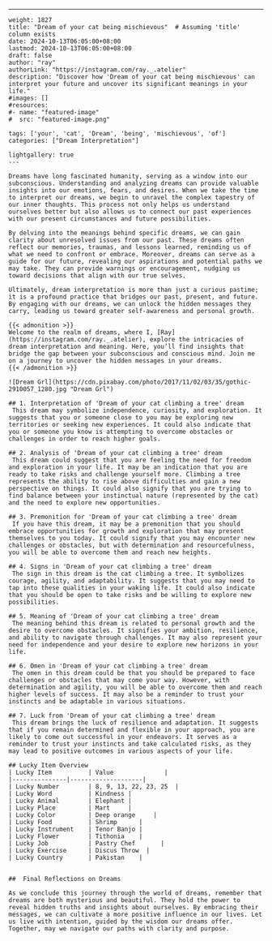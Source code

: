 ---
    weight: 1827
    title: "Dream of your cat being mischievous"  # Assuming 'title' column exists
    date: 2024-10-13T06:05:00+08:00
    lastmod: 2024-10-13T06:05:00+08:00
    draft: false
    author: "ray"
    authorLink: "https://instagram.com/ray._.atelier"
    description: "Discover how 'Dream of your cat being mischievous' can interpret your future and uncover its significant meanings in your life."
    #images: []
    #resources:
    #- name: "featured-image"
    #  src: "featured-image.png"
    
    tags: ['your', 'cat', 'Dream', 'being', 'mischievous', 'of']
    categories: ["Dream Interpretation"]
    
    lightgallery: true
    ---
    
    Dreams have long fascinated humanity, serving as a window into our subconscious. Understanding and analyzing dreams can provide valuable insights into our emotions, fears, and desires. When we take the time to interpret our dreams, we begin to unravel the complex tapestry of our inner thoughts. This process not only helps us understand ourselves better but also allows us to connect our past experiences with our present circumstances and future possibilities.
    
    By delving into the meanings behind specific dreams, we can gain clarity about unresolved issues from our past. These dreams often reflect our memories, traumas, and lessons learned, reminding us of what we need to confront or embrace. Moreover, dreams can serve as a guide for our future, revealing our aspirations and potential paths we may take. They can provide warnings or encouragement, nudging us toward decisions that align with our true selves.
    
    Ultimately, dream interpretation is more than just a curious pastime; it is a profound practice that bridges our past, present, and future. By engaging with our dreams, we can unlock the hidden messages they carry, leading us toward greater self-awareness and personal growth.
    
    {{< admonition >}}
    Welcome to the realm of dreams, where I, [Ray](https://instagram.com/ray._.atelier), explore the intricacies of dream interpretation and meaning. Here, you’ll find insights that bridge the gap between your subconscious and conscious mind. Join me on a journey to uncover the hidden messages in your dreams.
    {{< /admonition >}}
    
    ![Dream Grl](https://cdn.pixabay.com/photo/2017/11/02/03/35/gothic-2910057_1280.jpg "Dream Grl")
    
    ## 1. Interpretation of 'Dream of your cat climbing a tree' dream
     This dream may symbolize independence, curiosity, and exploration. It suggests that you or someone close to you may be exploring new territories or seeking new experiences. It could also indicate that you or someone you know is attempting to overcome obstacles or challenges in order to reach higher goals.
    
    ## 2. Analysis of 'Dream of your cat climbing a tree' dream
     This dream could suggest that you are feeling the need for freedom and exploration in your life. It may be an indication that you are ready to take risks and challenge yourself more. Climbing a tree represents the ability to rise above difficulties and gain a new perspective on things. It could also signify that you are trying to find balance between your instinctual nature (represented by the cat) and the need to explore new opportunities.
    
    ## 3. Premonition for 'Dream of your cat climbing a tree' dream
     If you have this dream, it may be a premonition that you should embrace opportunities for growth and exploration that may present themselves to you today. It could signify that you may encounter new challenges or obstacles, but with determination and resourcefulness, you will be able to overcome them and reach new heights.
    
    ## 4. Signs in 'Dream of your cat climbing a tree' dream
     The sign in this dream is the cat climbing a tree. It symbolizes courage, agility, and adaptability. It suggests that you may need to tap into these qualities in your waking life. It could also indicate that you should be open to take risks and be willing to explore new possibilities.
    
    ## 5. Meaning of 'Dream of your cat climbing a tree' dream
     The meaning behind this dream is related to personal growth and the desire to overcome obstacles. It signifies your ambition, resilience, and ability to navigate through challenges. It may also represent your need for independence and your desire to explore new horizons in your life.
    
    ## 6. Omen in 'Dream of your cat climbing a tree' dream
     The omen in this dream could be that you should be prepared to face challenges or obstacles that may come your way. However, with determination and agility, you will be able to overcome them and reach higher levels of success. It may also be a reminder to trust your instincts and be adaptable in various situations.
    
    ## 7. Luck from 'Dream of your cat climbing a tree' dream
     This dream brings the luck of resilience and adaptation. It suggests that if you remain determined and flexible in your approach, you are likely to come out successful in your endeavors. It serves as a reminder to trust your instincts and take calculated risks, as they may lead to positive outcomes in various aspects of your life.
    
    ## Lucky Item Overview
    | Lucky Item          | Value              |
    |---------------|--------------------|
    | Lucky Number        | 8, 9, 13, 22, 23, 25  |
    | Lucky Word          | Kindness |
    | Lucky Animal        | Elephant |
    | Lucky Place         | Mart     |
    | Lucky Color         | Deep orange     |
    | Lucky Food          | Shrimp      |
    | Lucky Instrument    | Tenor Banjo |
    | Lucky Flower        | Tithonia    |
    | Lucky Job           | Pastry Chef       |
    | Lucky Exercise      | Discus Throw  |
    | Lucky Country       | Pakistan    |
    
    
    ##  Final Reflections on Dreams
    
    As we conclude this journey through the world of dreams, remember that dreams are both mysterious and beautiful. They hold the power to reveal hidden truths and insights about ourselves. By embracing their messages, we can cultivate a more positive influence in our lives. Let us live with intention, guided by the wisdom our dreams offer. Together, may we navigate our paths with clarity and purpose.
    